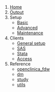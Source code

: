 1. [Home](Home)
1. [Output](output)
1. Setup
   - [Basic](setup_basic)
   - [Advanced](setup_advanced)
   - [Maintenance](setup_maintenance)
1. Clients
   - [General setup](clients_general)
   - [SAS](clients_sas)
   - [Stata](clients_stata)
   - [Access](clients_access)
1. Reference
   - [openclinica_fdw](scripts_openclinica_fdw)
   - [dm](scripts_dm)
   - [study](scripts_study)
   - [utils](scripts_utils)